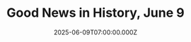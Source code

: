 ---
title: "Good News in History, June 9"
date: 2025-06-09T07:00:00.000Z
category: Human Kindness
externalLink: "https://www.goodnewsnetwork.org/events060609/"
image: ""
excerpt: "On this day 110 years ago, the musician and innovator Les Paul was born in Waukesha, Wisconsin. A natural engineer and phenomenal musician, Lester Polsfuss, as a teen, invented his own speaker and one of the earliest solid body guitars–carving it out of a piece of railroad plank. READ more… (1915) His Les Paul guitars, […] The post Good News…"
---